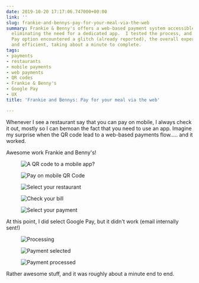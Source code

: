 ```yaml
---
date: 2019-10-20 17:17:06.747000+00:00
link: ''
slug: frankie-and-bennys-pay-for-your-meal-via-the-web
summary: Frankie & Benny's offers a web-based payment system accessible via QR code,
  eliminating the need for a dedicated app.  I tested the process, and while the Google
  Pay option encountered a glitch (already reported), the overall experience was smooth
  and efficient, taking about a minute to complete.
tags:
- payments
- restaurants
- mobile payments
- web payments
- QR codes
- Frankie & Benny's
- Google Pay
- UX
title: 'Frankie and Bennys: Pay for your meal via the web'

---
```


Whenever I see a restaurant say that you can pay on mobile, I always check it out, mostly so I can bemoan the fact that you need to use an app. Imagine my surprise when the QR code lead to a web-based payments flow..... and it worked.

Awesome work Frankie and Benny's!

<figure><img src="/images/2019-10-20-frankie-and-bennys-pay-for-your-meal-via-the-web-0.jpeg" alt="A QR code to a mobile app?"></figure>

<figure><img src="/images/2019-10-20-frankie-and-bennys-pay-for-your-meal-via-the-web-1.jpeg" alt="Pay on mobile QR Code"></figure>

<figure><img src="/images/2019-10-20-frankie-and-bennys-pay-for-your-meal-via-the-web-2.jpeg" alt="Select your restaurant"></figure>

<figure><img src="/images/2019-10-20-frankie-and-bennys-pay-for-your-meal-via-the-web-3.jpeg" alt="Check your bill"></figure>

<figure><img src="/images/2019-10-20-frankie-and-bennys-pay-for-your-meal-via-the-web-4.jpeg" alt="Select your payment"></figure>

At this point, I did select Google Pay, but it didn't work (email internally sent!)

<figure><img src="/images/2019-10-20-frankie-and-bennys-pay-for-your-meal-via-the-web-5.jpeg" alt="Processing"></figure>

<figure><img src="/images/2019-10-20-frankie-and-bennys-pay-for-your-meal-via-the-web-6.jpeg" alt="Payment selected"></figure>

<figure><img src="/images/2019-10-20-frankie-and-bennys-pay-for-your-meal-via-the-web-7.jpeg" alt="Payment processed"></figure>

Rather awesome stuff, and it was roughly about a minute end to end.

